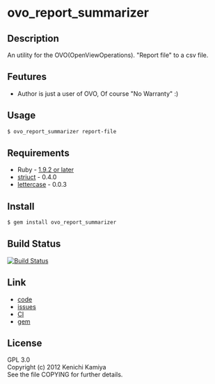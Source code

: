 ovo_report_summarizer
=====================

Description
------------

An utility for the OVO(OpenViewOperations).
"Report file" to a csv file.

Feutures
--------

* Author is just a user of OVO, Of course "No Warranty" :)

Usage
------

```bash
$ ovo_report_summarizer report-file
```

Requirements
------------

* Ruby - [1.9.2 or later](http://travis-ci.org/#!/kachick/ovo_report_summarizer)
* [striuct](https://github.com/kachick/striuct) - 0.4.0
* [lettercase](https://github.com/kachick/lettercase) - 0.0.3

Install
-------

```bash
$ gem install ovo_report_summarizer
```

Build Status
------------

[![Build Status](https://secure.travis-ci.org/kachick/ovo_report_summarizer.png)](http://travis-ci.org/kachick/ovo_report_summarizer)

Link
----

* [code](https://github.com/kachick/ovo_report_summarizer)
* [issues](https://github.com/kachick/ovo_report_summarizer/issues)
* [CI](http://travis-ci.org/#!/kachick/ovo_report_summarizer)
* [gem](https://rubygems.org/gems/ovo_report_summarizer)

License
-------

GPL 3.0  
Copyright (c) 2012 Kenichi Kamiya  
See the file COPYING for further details.
